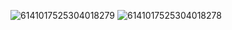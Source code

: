 ![6141017525304018279](https://github.com/user-attachments/assets/30a932bb-f75a-46a2-8970-d7f242a92711)
![6141017525304018278](https://github.com/user-attachments/assets/5603a91b-f8dd-45dc-96b0-3f581ad23436)
